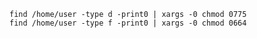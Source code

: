     find /home/user -type d -print0 | xargs -0 chmod 0775
    find /home/user -type f -print0 | xargs -0 chmod 0664
